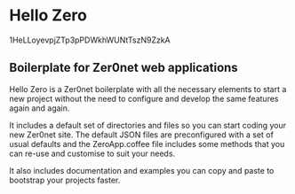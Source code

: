 # Hello Zero

1HeLLoyevpjZTp3pPDWkhWUNtTszN9ZzkA

## Boilerplate for Zer0net web applications

Hello Zero is a Zer0net boilerplate with all the necessary elements to start a new project without the need to configure and develop the same features again and again.

It includes a default set of directories and files so you can start coding your new Zer0net site. The default JSON files are preconfigured with a set of usual defaults and the ZeroApp.coffee file includes some methods that you can re-use and customise to suit your needs.

It also includes documentation and examples you can copy and paste to bootstrap your projects faster.
